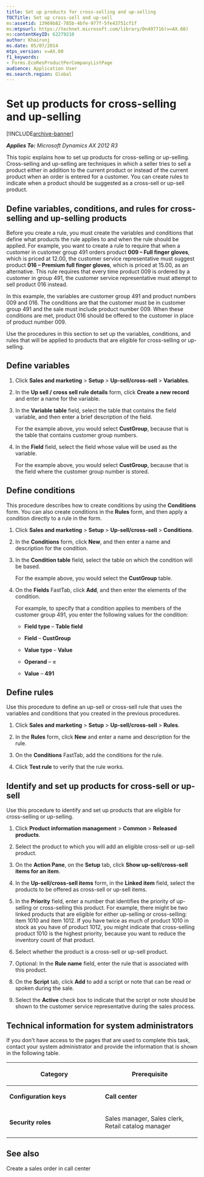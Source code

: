 ```yaml
---
title: Set up products for cross-selling and up-selling
TOCTitle: Set up cross-sell and up-sell
ms:assetid: 13969b82-785b-4bfe-977f-5fe43751cf1f
ms:mtpsurl: https://technet.microsoft.com/library/Dn497716(v=AX.60)
ms:contentKeyID: 62279210
author: Khairunj
ms.date: 05/07/2014
mtps_version: v=AX.60
f1_keywords:
- Forms.EcoResProductPerCompanyListPage
audience: Application User
ms.search.region: Global
---
```


# Set up products for cross-selling and up-selling 


[!INCLUDE[archive-banner](includes/archive-banner.md)]


_**Applies To:** Microsoft Dynamics AX 2012 R3_

This topic explains how to set up products for cross-selling or up-selling. Cross-selling and up-selling are techniques in which a seller tries to sell a product either in addition to the current product or instead of the current product when an order is entered for a customer. You can create rules to indicate when a product should be suggested as a cross-sell or up-sell product.

## Define variables, conditions, and rules for cross-selling and up-selling products

Before you create a rule, you must create the variables and conditions that define what products the rule applies to and when the rule should be applied. For example, you want to create a rule to require that when a customer in customer group 491 orders product **009 – Full finger gloves**, which is priced at 12.00, the customer service representative must suggest product **016 – Premium full finger gloves**, which is priced at 15.00, as an alternative. This rule requires that every time product 009 is ordered by a customer in group 491, the customer service representative must attempt to sell product 016 instead.

In this example, the variables are customer group 491 and product numbers 009 and 016. The conditions are that the customer must be in customer group 491 and the sale must include product number 009. When these conditions are met, product 016 should be offered to the customer in place of product number 009.

Use the procedures in this section to set up the variables, conditions, and rules that will be applied to products that are eligible for cross-selling or up-selling.

## Define variables

1.  Click **Sales and marketing** \> **Setup** \> **Up-sell/cross-sell** \> **Variables**.

2.  In the **Up sell / cross sell rule details** form, click **Create a new record** and enter a name for the variable.

3.  In the **Variable table** field, select the table that contains the field variable, and then enter a brief description of the field.
    
    For the example above, you would select **CustGroup**, because that is the table that contains customer group numbers.

4.  In the **Field** field, select the field whose value will be used as the variable.
    
    For the example above, you would select **CustGroup**, because that is the field where the customer group number is stored.

## Define conditions

This procedure describes how to create conditions by using the **Conditions** form. You can also create conditions in the **Rules** form, and then apply a condition directly to a rule in the form.

1.  Click **Sales and marketing** \> **Setup** \> **Up-sell/cross-sell** \> **Conditions**.

2.  In the **Conditions** form, click **New**, and then enter a name and description for the condition.

3.  In the **Condition table** field, select the table on which the condition will be based.
    
    For the example above, you would select the **CustGroup** table.

4.  On the **Fields** FastTab, click **Add**, and then enter the elements of the condition.
    
    For example, to specify that a condition applies to members of the customer group 491, you enter the following values for the condition:
    
      - **Field type** – **Table field**
    
      - **Field** – **CustGroup**
    
      - **Value type** – **Value**
    
      - **Operand** – **=**
    
      - **Value** – **491**

## Define rules

Use this procedure to define an up-sell or cross-sell rule that uses the variables and conditions that you created in the previous procedures.

1.  Click **Sales and marketing** \> **Setup** \> **Up-sell/cross-sell** \> **Rules**.

2.  In the **Rules** form, click **New** and enter a name and description for the rule.

3.  On the **Conditions** FastTab, add the conditions for the rule.

4.  Click **Test rule** to verify that the rule works.

## Identify and set up products for cross-sell or up-sell

Use this procedure to identify and set up products that are eligible for cross-selling or up-selling.

1.  Click **Product information management** \> **Common** \> **Released products**.

2.  Select the product to which you will add an eligible cross-sell or up-sell product.

3.  On the **Action Pane**, on the **Setup** tab, click **Show up-sell/cross-sell items for an item**.

4.  In the **Up-sell/cross-sell items** form, in the **Linked item** field, select the products to be offered as cross-sell or up-sell items.

5.  In the **Priority** field, enter a number that identifies the priority of up-selling or cross-selling this product. For example, there might be two linked products that are eligible for either up-selling or cross-selling: item 1010 and item 1012. If you have twice as much of product 1010 in stock as you have of product 1012, you might indicate that cross-selling product 1010 is the highest priority, because you want to reduce the inventory count of that product.

6.  Select whether the product is a cross-sell or up-sell product.

7.  Optional: In the **Rule name** field, enter the rule that is associated with this product.

8.  On the **Script** tab, click **Add** to add a script or note that can be read or spoken during the sale.

9.  Select the **Active** check box to indicate that the script or note should be shown to the customer service representative during the sales process.

## Technical information for system administrators

If you don't have access to the pages that are used to complete this task, contact your system administrator and provide the information that is shown in the following table.

<table>
<colgroup>
<col style="width: 50%" />
<col style="width: 50%" />
</colgroup>
<thead>
<tr class="header">
<th><p>Category</p></th>
<th><p>Prerequisite</p></th>
</tr>
</thead>
<tbody>
<tr class="odd">
<td><p><strong>Configuration keys</strong></p></td>
<td><p><strong>Call center</strong></p></td>
</tr>
<tr class="even">
<td><p><strong>Security roles</strong></p></td>
<td><p>Sales manager, Sales clerk, Retail catalog manager</p></td>
</tr>
</tbody>
</table>


## See also

Create a sales order in call center

  


